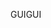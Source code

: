 <span data-ttu-id="23d12-101">GUI</span><span class="sxs-lookup"><span data-stu-id="23d12-101">GUI</span></span>